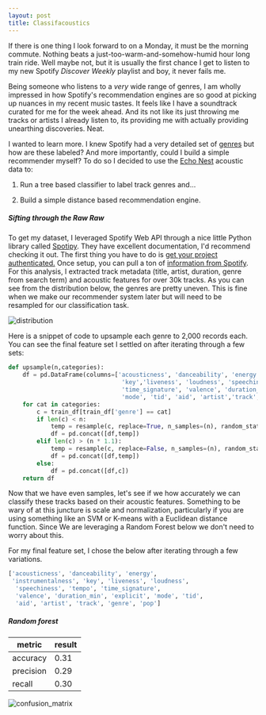 ```yaml
---
layout: post
title: Classifacoustics
---
```


If there is one thing I look forward to on a Monday, it must be the morning commute.  Nothing beats a just-too-warm-and-somehow-humid hour long train ride. Well maybe not, but it is usually the first chance I get to listen to my new Spotify *Discover Weekly* playlist and boy, it never fails me.  

Being someone who listens to a *very* wide range of genres, I am wholly impressed in how Spotify's recommendation engines are so good at picking up nuances in my recent music tastes. It feels like I have a soundtrack curated for me for the week ahead.  And its not like its just throwing me tracks or artists I already listen to, its providing me with actually providing unearthing discoveries.  Neat.

I wanted to learn more.  I knew Spotify had a very detailed set of [genres](http://everynoise.com/engenremap.html) but how are these labeled?  And more importantly, could I build a simple recommender myself?  To do so I decided to use the [Echo Nest](https://techcrunch.com/2014/03/06/spotify-acquires-the-echo-nest/) acoustic data to:

1. Run a tree based classifier to label track genres and...

2. Build a simple distance based recommendation engine.

##### Sifting through the Raw Raw
To get my dataset, I leveraged Spotify Web API through a nice little Python library called [Spotipy](https://github.com/plamere/spotipy).  They have excellent documentation, I'd recommend checking it out.  The first thing you have to do is [get your project authenticated.](https://developer.spotify.com/web-api/authorization-guide/)  Once setup, you can pull a ton of [information from Spotify](http://spotipy.readthedocs.io/en/latest/#api-reference).  For this analysis, I extracted track metadata (title, artist, duration, genre from search term) and acoustic features for over 30k tracks.  As you can see from the distribution below, the genres are pretty uneven.  This is fine when we make our recommender system later but will need to be resampled for our classification task.

![distribution]({{site.url}}/images/distribution.jpg)

Here is a snippet of code to upsample each genre to 2,000 records each.  You can see the final feature set I settled on after iterating through a few sets:
```python
def upsample(n,categories):
    df = pd.DataFrame(columns=['acousticness', 'danceability', 'energy', 'instrumentalness',
                                'key','liveness', 'loudness', 'speechiness', 'tempo',
                                'time_signature', 'valence', 'duration_min', 'explicit',
                                'mode', 'tid', 'aid', 'artist','track', 'genre', 'pop'])
    for cat in categories:
        c = train_df[train_df['genre'] == cat]
        if len(c) < n:
            temp = resample(c, replace=True, n_samples=(n), random_state=123)
            df = pd.concat([df,temp])
        elif len(c) > (n * 1.1):
            temp = resample(c, replace=False, n_samples=(n), random_state=123)
            df = pd.concat([df,temp])
        else:
            df = pd.concat([df,c])
    return df
```

Now that we have even samples, let's see if we how accurately we can classify these tracks based on their acoustic features.  Something to be wary of at this juncture is scale and normalization, particularly if you are using something like an SVM or K-means with a Euclidean distance function.  Since We are leveraging a Random Forest below we don't need to worry about this.

For my final feature set, I chose the below after iterating through a few variations.

```python
['acousticness', 'danceability', 'energy',
 'instrumentalness', 'key', 'liveness', 'loudness',
  'speechiness', 'tempo', 'time_signature',
  'valence', 'duration_min', 'explicit', 'mode', 'tid',
  'aid', 'artist', 'track', 'genre', 'pop']
```
##### Random forest

|metric|result|
|------|------|
|accuracy| 0.31|
|precision| 0.29|
|recall| 0.30|

![confusion_matrix]({{site.url}}/images/rf_cm.jpg)
